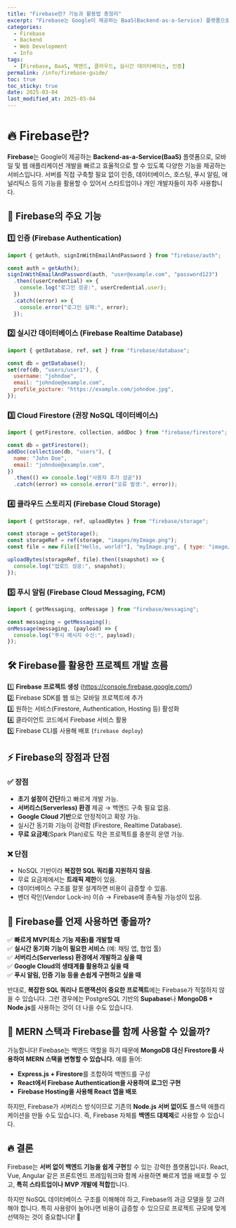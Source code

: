 ```yaml
---
title: "Firebase란? 기능과 활용법 총정리"
excerpt: "Firebase는 Google이 제공하는 BaaS(Backend-as-a-Service) 플랫폼으로, 서버 없이 백엔드 기능을 쉽게 구현할 수 있습니다. 본문에서는 Firebase의 주요 기능과 장단점, MERN 스택과의 조합 방법까지 코드 예제와 함께 상세히 설명합니다."
categories:
  - Firebase
  - Backend
  - Web Development
  - Info
tags:
  - [Firebase, BaaS, 백엔드, 클라우드, 실시간 데이터베이스, 인증]
permalink: /info/firebase-guide/
toc: true
toc_sticky: true
date: 2025-03-04
last_modified_at: 2025-03-04
---
```


# 🔥 Firebase란?

**Firebase**는 Google이 제공하는 **Backend-as-a-Service(BaaS)** 플랫폼으로, 모바일 및 웹 애플리케이션 개발을 빠르고 효율적으로 할 수 있도록 다양한 기능을 제공하는 서비스입니다. 서버를 직접 구축할 필요 없이 인증, 데이터베이스, 호스팅, 푸시 알림, 애널리틱스 등의 기능을 활용할 수 있어서 스타트업이나 개인 개발자들이 자주 사용합니다.

## 🎯 Firebase의 주요 기능

### 1️⃣ **인증 (Firebase Authentication)**

```javascript
import { getAuth, signInWithEmailAndPassword } from "firebase/auth";

const auth = getAuth();
signInWithEmailAndPassword(auth, "user@example.com", "password123")
  .then((userCredential) => {
    console.log("로그인 성공:", userCredential.user);
  })
  .catch((error) => {
    console.error("로그인 실패:", error);
  });
```

### 2️⃣ **실시간 데이터베이스 (Firebase Realtime Database)**

```javascript
import { getDatabase, ref, set } from "firebase/database";

const db = getDatabase();
set(ref(db, "users/user1"), {
  username: "johndoe",
  email: "johndoe@example.com",
  profile_picture: "https://example.com/johndoe.jpg",
});
```

### 3️⃣ **Cloud Firestore** (권장 NoSQL 데이터베이스)

```javascript
import { getFirestore, collection, addDoc } from "firebase/firestore";

const db = getFirestore();
addDoc(collection(db, "users"), {
  name: "John Doe",
  email: "johndoe@example.com",
})
  .then(() => console.log("사용자 추가 성공"))
  .catch((error) => console.error("오류 발생:", error));
```

### 4️⃣ **클라우드 스토리지 (Firebase Cloud Storage)**

```javascript
import { getStorage, ref, uploadBytes } from "firebase/storage";

const storage = getStorage();
const storageRef = ref(storage, "images/myImage.png");
const file = new File(["Hello, world!"], "myImage.png", { type: "image/png" });

uploadBytes(storageRef, file).then((snapshot) => {
  console.log("업로드 성공:", snapshot);
});
```

### 5️⃣ **푸시 알림 (Firebase Cloud Messaging, FCM)**

```javascript
import { getMessaging, onMessage } from "firebase/messaging";

const messaging = getMessaging();
onMessage(messaging, (payload) => {
  console.log("푸시 메시지 수신:", payload);
});
```

## 🛠 Firebase를 활용한 프로젝트 개발 흐름

1️⃣ **Firebase 프로젝트 생성** (https://console.firebase.google.com/)  
2️⃣ Firebase SDK를 웹 또는 모바일 프로젝트에 추가  
3️⃣ 원하는 서비스(Firestore, Authentication, Hosting 등) 활성화  
4️⃣ 클라이언트 코드에서 Firebase 서비스 활용  
5️⃣ Firebase CLI를 사용해 배포 (`firebase deploy`)

## ⚡ Firebase의 장점과 단점

### ✅ **장점**

- **초기 설정이 간단**하고 빠르게 개발 가능.
- **서버리스(Serverless) 환경** 제공 → 백엔드 구축 필요 없음.
- **Google Cloud 기반**으로 안정적이고 확장 가능.
- 실시간 동기화 기능이 강력함 (Firestore, Realtime Database).
- **무료 요금제**(Spark Plan)로도 작은 프로젝트를 충분히 운영 가능.

### ❌ **단점**

- NoSQL 기반이라 **복잡한 SQL 쿼리를 지원하지 않음**.
- 무료 요금제에서는 **트래픽 제한**이 있음.
- 데이터베이스 구조를 잘못 설계하면 비용이 급증할 수 있음.
- 벤더 락인(Vendor Lock-in) 이슈 → Firebase에 종속될 가능성이 있음.

## 🚀 Firebase를 언제 사용하면 좋을까?

✅ **빠르게 MVP(최소 기능 제품)를 개발할 때**  
✅ **실시간 동기화 기능이 필요한 서비스** (예: 채팅 앱, 협업 툴)  
✅ **서버리스(Serverless) 환경에서 개발하고 싶을 때**  
✅ **Google Cloud의 생태계를 활용하고 싶을 때**  
✅ **푸시 알림, 인증 기능 등을 손쉽게 구현하고 싶을 때**

반대로, **복잡한 SQL 쿼리나 트랜잭션이 중요한 프로젝트**에는 Firebase가 적절하지 않을 수 있습니다. 그런 경우에는 PostgreSQL 기반의 **Supabase**나 **MongoDB + Node.js**를 사용하는 것이 더 나을 수도 있습니다.

## 🎯 **MERN 스택과 Firebase를 함께 사용할 수 있을까?**

가능합니다! Firebase는 백엔드 역할을 하기 때문에 **MongoDB 대신 Firestore를 사용하여 MERN 스택을 변형할 수 있습니다.** 예를 들어:

- **Express.js + Firestore**를 조합하여 백엔드를 구성
- **React에서 Firebase Authentication을 사용하여 로그인 구현**
- **Firebase Hosting을 사용해 React 앱을 배포**

하지만, Firebase가 서버리스 방식이므로 기존의 **Node.js 서버 없이도** 풀스택 애플리케이션을 만들 수도 있습니다. 즉, Firebase 자체를 **백엔드 대체제**로 사용할 수 있습니다.

## 🔥 결론

Firebase는 **서버 없이 백엔드 기능을 쉽게 구현**할 수 있는 강력한 플랫폼입니다. React, Vue, Angular 같은 프론트엔드 프레임워크와 함께 사용하면 빠르게 앱을 배포할 수 있고, **특히 스타트업이나 MVP 개발에 적합**합니다.

하지만 NoSQL 데이터베이스 구조를 이해해야 하고, Firebase의 과금 모델을 잘 고려해야 합니다. 특히 사용량이 늘어나면 비용이 급증할 수 있으므로 프로젝트 규모에 맞게 선택하는 것이 중요합니다! 🚀
